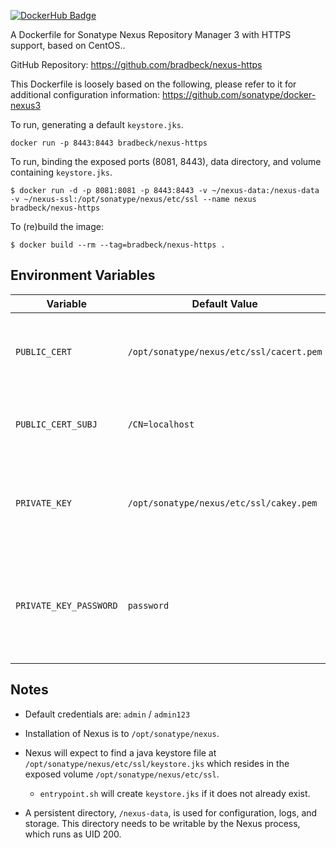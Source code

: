 [![DockerHub Badge](http://dockeri.co/image/bradbeck/nexus-https)](https://hub.docker.com/r/bradbeck/nexus-https/)

A Dockerfile for Sonatype Nexus Repository Manager 3 with HTTPS support, based on CentOS..

GitHub Repository: https://github.com/bradbeck/nexus-https

This Dockerfile is loosely based on the following, please refer to it for additional configuration information: https://github.com/sonatype/docker-nexus3

To run, generating a default `keystore.jks`.

```
docker run -p 8443:8443 bradbeck/nexus-https
```

To run, binding the exposed ports (8081, 8443), data directory, and volume containing `keystore.jks`.

```
$ docker run -d -p 8081:8081 -p 8443:8443 -v ~/nexus-data:/nexus-data -v ~/nexus-ssl:/opt/sonatype/nexus/etc/ssl --name nexus bradbeck/nexus-https
```

To (re)build the image:

```
$ docker build --rm --tag=bradbeck/nexus-https .
```
## Environment Variables
Variable               | Default Value | Description
-----------------------|----------------------------------------|------------
`PUBLIC_CERT`          |`/opt/sonatype/nexus/etc/ssl/cacert.pem`|the fully qualified container path for the CA certificate
`PUBLIC_CERT_SUBJ`     |`/CN=localhost`                         |the subject used if the CA certificate is created
`PRIVATE_KEY`          |`/opt/sonatype/nexus/etc/ssl/cakey.pem` |the fully qualified container path for the private certificate key
`PRIVATE_KEY_PASSWORD` |`password`                  |the password for the private certificate key, used for `keystore.jks` if it is being generated

## Notes

* Default credentials are: `admin` / `admin123`

* Installation of Nexus is to `/opt/sonatype/nexus`.

* Nexus will expect to find a java keystore file at `/opt/sonatype/nexus/etc/ssl/keystore.jks` which
resides in the exposed volume `/opt/sonatype/nexus/etc/ssl`.
  * `entrypoint.sh` will create `keystore.jks` if it does not already exist.

* A persistent directory, `/nexus-data`, is used for configuration,
logs, and storage. This directory needs to be writable by the Nexus
process, which runs as UID 200.
